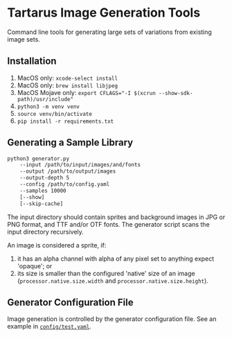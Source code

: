 # Tartarus Image Generation Tools

Command line tools for generating large sets of variations from existing image sets. 


## Installation

1. MacOS only: `xcode-select install`
1. MacOS only: `brew install libjpeg`
1. MacOS Mojave only: `export CFLAGS="-I $(xcrun --show-sdk-path)/usr/include"`
1. `python3 -m venv venv`
1. `source venv/bin/activate`
1. `pip install -r requirements.txt`


## Generating a Sample Library

```bash
python3 generator.py
    --input /path/to/input/images/and/fonts
    --output /path/to/output/images
    --output-depth 5
    --config /path/to/config.yaml
    --samples 10000
    [--show]
    [--skip-cache]
```

The input directory should contain sprites and background images in JPG or PNG format, and TTF and/or OTF fonts.
The generator script scans the input directory recursively.

An image is considered a sprite, if: 

1. it has an alpha channel with alpha of any pixel set to anything expect 'opaque'; or
2. its size is smaller than the configured 'native' size of an image
(`processor.native.size.width` and `processor.native.size.height`). 


## Generator Configuration File

Image generation is controlled by the generator configuration file. See an example in [`config/test.yaml`](config/test.yaml).


